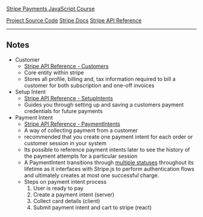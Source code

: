 [Stripe Payments JavaScript Course](https://fireship.io/courses/stripe-js/)

[Project Source Code](https://github.com/fireship-io/stripe-payments-js-course)
 [Stripe Docs](https://stripe.com/docs) 
 [Stripe API Reference](https://stripe.com/docs/api) 

---
## Notes
- Customer
	- [Stripe API Reference - Customers](https://stripe.com/docs/api/customers)
	- Core entity within stripe
	- Stores all profile, billing and, tax information required to bill a customer for both subscription and one-off invoices
- Setup Intent
	- [Stripe API Reference - SetupIntents](https://stripe.com/docs/api/setup_intents)
	- Guides you through setting up and saving a customers payment credentials for future payments
- Payment Intent
	- [Stripe API Reference - PaymentIntents](https://stripe.com/docs/api/payment_intents)
	- A way of collecting payment from a customer
	- recommended that you create one payment intent for each order or customer session in your system
	- Its possible to reference payment intents later to see the history of the payment attempts for a particular session
	- A PaymentIntent transitions through  [multiple statuses](https://stripe.com/docs/payments/intents#intent-statuses)  throughout its lifetime as it interfaces with Stripe.js to perform authentication flows and ultimately creates at most one successful charge.
	- Steps on payment intent process
		1. User is ready to pay
		2. Create a payment intent (server)
		3. Collect card details (client)
		4. Submit payment intent and cart to stripe (react)
